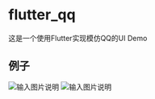 # flutter_qq

这是一个使用Flutter实现模仿QQ的UI Demo

## 例子
![输入图片说明](ezgif-2-9e81adcda4.gif)
![输入图片说明](ezgif-2-77818d24f5.gif)

